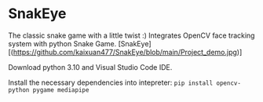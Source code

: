 # SnakEye
The classic snake game with a little twist :) Integrates OpenCV face tracking system with python Snake Game.
[SnakEye] [(https://github.com/kaixuan477/SnakEye/blob/main/Project_demo.jpg)]


Download python 3.10 and Visual Studio Code IDE.

Install the necessary dependencies into intepreter:
``` pip install opencv-python pygame mediapipe ```


